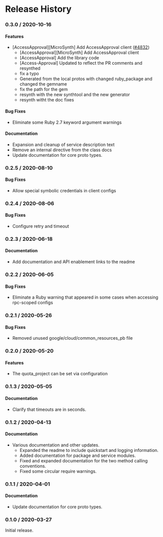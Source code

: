 # Release History

### 0.3.0 / 2020-10-16

#### Features

* [AccessApproval][MicroSynth] Add AccessApproval client ([#4832](https://www.github.com/googleapis/google-cloud-ruby/issues/4832))
  * [AccessApproval][MicroSynth] Add AccessApproval client
  * [AccessApproval] Add the library code
  * [Access-Approval] Updated to reflect the PR comments and resynthed
  * fix a typo
  * Generated from the local protos with changed ruby_package and changed the gemname
  * fix the path for the gem
  * resynth with the new synthtool and the new generator
  * resynth witht the doc fixes

#### Bug Fixes

* Eliminate some Ruby 2.7 keyword argument warnings

#### Documentation

* Expansion and cleanup of service description text
* Remove an internal directive from the class docs
* Update documentation for core proto types.

### 0.2.5 / 2020-08-10

#### Bug Fixes

* Allow special symbolic credentials in client configs

### 0.2.4 / 2020-08-06

#### Bug Fixes

* Configure retry and timeout

### 0.2.3 / 2020-06-18

#### Documentation

* Add documentation and API enablement links to the readme

### 0.2.2 / 2020-06-05

#### Bug Fixes

* Eliminate a Ruby warning that appeared in some cases when accessing rpc-scoped configs

### 0.2.1 / 2020-05-26

#### Bug Fixes

* Removed unused google/cloud/common_resources_pb file

### 0.2.0 / 2020-05-20

#### Features

* The quota_project can be set via configuration

### 0.1.3 / 2020-05-05

#### Documentation

* Clarify that timeouts are in seconds.

### 0.1.2 / 2020-04-13

#### Documentation

* Various documentation and other updates.
  * Expanded the readme to include quickstart and logging information.
  * Added documentation for package and service modules.
  * Fixed and expanded documentation for the two method calling conventions.
  * Fixed some circular require warnings.

### 0.1.1 / 2020-04-01

#### Documentation

* Update documentation for core proto types.

### 0.1.0 / 2020-03-27

Initial release.
